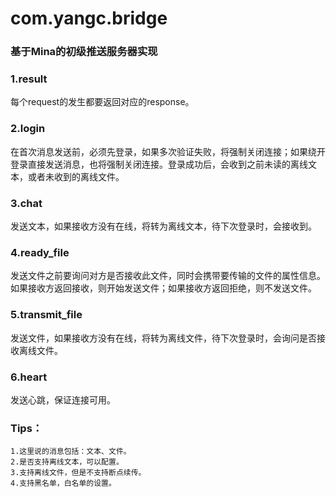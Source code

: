 com.yangc.bridge
===============

### 基于Mina的初级推送服务器实现
### 1.result
每个request的发生都要返回对应的response。

### 2.login
在首次消息发送前，必须先登录，如果多次验证失败，将强制关闭连接；如果绕开登录直接发送消息，也将强制关闭连接。登录成功后，会收到之前未读的离线文本，或者未收到的离线文件。

### 3.chat
发送文本，如果接收方没有在线，将转为离线文本，待下次登录时，会接收到。

### 4.ready_file
发送文件之前要询问对方是否接收此文件，同时会携带要传输的文件的属性信息。如果接收方返回接收，则开始发送文件；如果接收方返回拒绝，则不发送文件。

### 5.transmit_file
发送文件，如果接收方没有在线，将转为离线文件，待下次登录时，会询问是否接收离线文件。

### 6.heart
发送心跳，保证连接可用。

### Tips：
    1.这里说的消息包括：文本、文件。
    2.是否支持离线文本，可以配置。
    3.支持离线文件，但是不支持断点续传。
    4.支持黑名单，白名单的设置。
